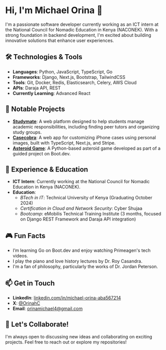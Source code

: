 # Hi, I'm Michael Orina 👋
I'm a passionate software developer currently working as an ICT intern at the National Council for Nomadic Education in Kenya (NACONEK). With a strong foundation in backend development, I'm excited about building innovative solutions that enhance user experiences.

## 🛠️ Technologies & Tools
- **Languages**: Python, JavaScript, TypeScript, Go
- **Frameworks**: Django, Next.js, Bootstrap, TailwindCSS
- **Tools**: Git, Docker, Redis, Elasticsearch, Celery, AWS Cloud
- **APIs**: Daraja API, REST
- **Currently Learning**: Advanced React

## 🚀 Notable Projects
- **[Studymate](https://github.com/michaelorina/studymate)**: A web platform designed to help students manage academic responsibilities, including finding peer tutors and organizing study groups.
- **[Casecobra](https://casecobra-six.vercel.app/)**: A web app for customizing iPhone cases using personal images, built with TypeScript, Next.js, and Stripe.
- **[Asteroid Game](https://github.com/michaelorina/asteroids)**: A Python-based asteroid game developed as part of a guided project on Boot.dev.

## 💼 Experience & Education
- **ICT Intern**: Currently working at the National Council for Nomadic Education in Kenya (NACONEK).
- **Education**: 
  - *BTech in IT*: Technical University of Kenya (Graduating October 2024)
  - *Certification in Cloud and Network Security*: Cyber Shujaa
  - *Bootcamp*: eMobilis Technical Training Institute (3 months, focused on Django REST Framework and Daraja API integration)

## 🎮 Fun Facts
- I’m learning Go on Boot.dev and enjoy watching Primeagen's tech videos.
- I play the piano and love history lectures by Dr. Roy Casandra.
- I'm a fan of philosophy, particularly the works of Dr. Jordan Peterson.

## 📫 Get in Touch
- **LinkedIn**: [linkedin.com/in/michael-orina-aba567214](https://linkedin.com/in/michael-orina-aba567214)
- **X**: [@OrinahC](https://x.com/OrinahC)
- **Email**: orinamichael4@gmail.com

## 🤝 Let's Collaborate!
I'm always open to discussing new ideas and collaborating on exciting projects. Feel free to reach out or explore my repositories!
